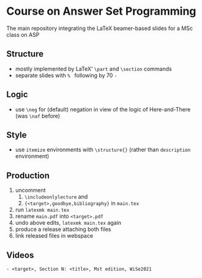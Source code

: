 # Course on Answer Set Programming

The main repository integrating the LaTeX beamer-based slides for a MSc class on ASP

## Structure

- mostly implemented by LaTeX' `\part` and `\section` commands
- separate slides with `% ` following by 70 `-`

## Logic

- use `\neg` for (default) negation in view of the logic of Here-and-There (was `\naf` before)

## Style

- use `itemize` environments with `\structure{}` (rather than `description` environment)

## Production

 1. uncomment
	1. `\includeonlylecture` and
	2. `{<target>,goodbye,bibliography}`
	in `main.tex`
 2. run `latexmk main.tex`
 3. rename `main.pdf` into `<target>.pdf`
 4. undo above edits, `latexmk main.tex` again
 5. produce a release attaching both files
 6. link released files in webspace

## Videos

	- <target>, Section N: <title>, Mst edition, WiSe2021
